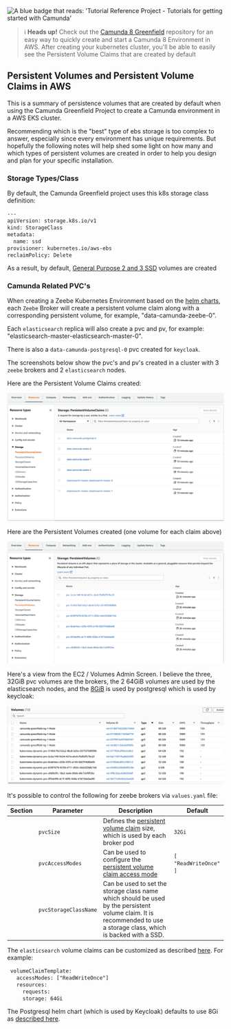<img src="https://img.shields.io/badge/Tutorial%20Reference%20Project-Tutorials%20for%20getting%20started%20with%20Camunda-%2338A3E1" alt="A blue badge that reads: 'Tutorial Reference Project - Tutorials for getting started with Camunda'">

> :information_source: **Heads up!** Check out the [Camunda 8 Greenfield](https://github.com/camunda-community-hub/camunda8-greenfield-installation)
> repository for an easy way to quickly create and start a Camunda 8 Environment in AWS. After creating your kubernetes
> cluster, you'll be able to easily see the Persistent Volume Claims that are created by default
 
## Persistent Volumes and Persistent Volume Claims in AWS

This is a summary of persistence volumes that are created by default when using the Camunda Greenfield Project to create a Camunda environment in a AWS EKS cluster. 

Recommending which is the "best" type of ebs storage is too complex to answer, especially since every environment has unique requirements. But hopefully the following notes will help shed some light on how many and which types of persistent volumes are created in order to help you design and plan for your specific installation.

### Storage Types/Class

By default, the Camunda Greenfield project uses this k8s storage class definition:

```shell
---
apiVersion: storage.k8s.io/v1
kind: StorageClass
metadata:
  name: ssd
provisioner: kubernetes.io/aws-ebs
reclaimPolicy: Delete
```

As a result, by default, [General Purpose 2 and 3 SSD](https://docs.aws.amazon.com/AWSEC2/latest/UserGuide/general-purpose.html) volumes are created 

### Camunda Related PVC's

When creating a Zeebe Kubernetes Environment based on the 
[helm charts](https://github.com/camunda/camunda-platform-helm), each 
`Zeebe` Broker will create a persistent volume claim along with a corresponding persistent volume,
for example, "data-camunda-zeebe-0". 

Each `elasticsearch` replica will also create a pvc and pv, for example:  
"elasticsearch-master-elasticsearch-master-0".

There is also a `data-camunda-postgresql-0` pvc created for `keycloak`.  

The screenshots below show the pvc's and pv's created in a cluster with 3 `zeebe` brokers and 2 `elasticsearch` nodes.

Here are the Persistent Volume Claims created: 

<img src="Screen Shot 2022-09-23 at 1.40.41 PM.png" alt="Persistent Volumes">

Here are the Persistent Volumes created (one volume for each claim above)

<img src="Screen Shot 2022-09-23 at 1.47.35 PM.png" alt="Persistent Volumes">

Here's a view from the EC2 / Volumes Admin Screen. I believe the three, 32GiB pvc volumes are the brokers, the 2 64GiB volumes are used by the elasticsearch nodes, and the [8GiB](https://github.com/helm/charts/tree/master/stable/postgresql) is used by postgresql which is used by keycloak:

<img src="Screen Shot 2022-09-23 at 1.48.31 PM.png" alt="Persistent Volumes">

It's possible to control the following for zeebe brokers via `values.yaml` file: 

| Section | Parameter | Description | Default |
|-|-|-|-|
| | `pvcSize` | Defines the [persistent volume claim](https://kubernetes.io/docs/concepts/storage/persistent-volumes/#persistentvolumeclaims) size, which is used by each broker pod | `32Gi` |
| | `pvcAccessModes` | Can be used to configure the [persistent volume claim access mode](https://kubernetes.io/docs/concepts/storage/persistent-volumes/#access-modes) | `[ "ReadWriteOnce" ]` |
| | `pvcStorageClassName` | Can be used to set the storage class name which should be used by the persistent volume claim. It is recommended to use a storage class, which is backed with a SSD. | ` ` |

The `elasticsearch` volume claims can be customized as described [here](https://github.com/elastic/helm-charts/blob/main/elasticsearch/values.yaml). For example: 

     volumeClaimTemplate:
       accessModes: ["ReadWriteOnce"]
       resources:
         requests:
         storage: 64Gi

The Postgresql helm chart (which is used by Keycloak) defaults to use 8Gi as [described here](https://github.com/helm/charts/tree/master/stable/postgresql).
